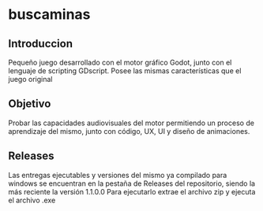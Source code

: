# buscaminas

## Introduccion
Pequeño juego desarrollado con el motor gráfico Godot, junto con el lenguaje de scripting GDscript.
Posee las mismas características que el juego original

## Objetivo
Probar las capacidades audiovisuales del motor permitiendo un proceso de aprendizaje del mismo, junto con código, UX, UI y diseño de animaciones.

## Releases
Las entregas ejecutables y versiones del mismo ya compilado para windows se encuentran en la pestaña de Releases del repositorio, siendo la más reciente la versión 1.1.0.0
Para ejecutarlo extrae el archivo zip y ejecuta el archivo .exe
